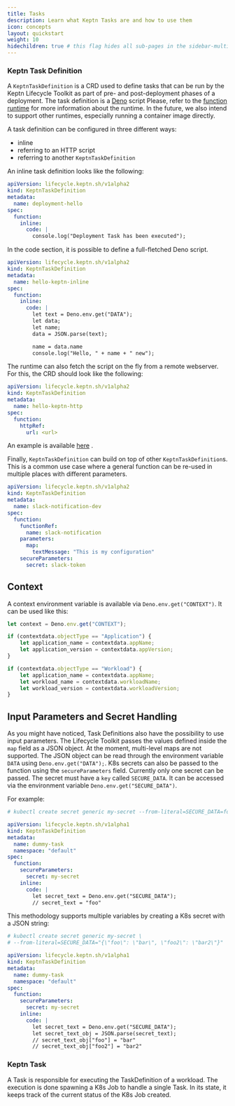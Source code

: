 ```yaml
---
title: Tasks
description: Learn what Keptn Tasks are and how to use them
icon: concepts
layout: quickstart
weight: 10
hidechildren: true # this flag hides all sub-pages in the sidebar-multicard.html
---
```


### Keptn Task Definition

A `KeptnTaskDefinition` is a CRD used to define tasks that can be run by the Keptn Lifecycle Toolkit
as part of pre- and post-deployment phases of a deployment.
The task definition is a [Deno](https://deno.land/) script
Please, refer to the [function runtime](https://github.com/keptn/lifecycle-toolkit/tree/main/functions-runtime) for more
information about the runtime.
In the future, we also intend to support other runtimes, especially running a container image directly.

A task definition can be configured in three different ways:

- inline
- referring to an HTTP script
- referring to another `KeptnTaskDefinition`

An inline task definition looks like the following:

```yaml
apiVersion: lifecycle.keptn.sh/v1alpha2
kind: KeptnTaskDefinition
metadata:
  name: deployment-hello
spec:
  function:
    inline:
      code: |
        console.log("Deployment Task has been executed");
```

In the code section, it is possible to define a full-fletched Deno script.

```yaml
apiVersion: lifecycle.keptn.sh/v1alpha2
kind: KeptnTaskDefinition
metadata:
  name: hello-keptn-inline
spec:
  function:
    inline:
      code: |
        let text = Deno.env.get("DATA");
        let data;
        let name;
        data = JSON.parse(text);

        name = data.name
        console.log("Hello, " + name + " new");
```

The runtime can also fetch the script on the fly from a remote webserver. For this, the CRD should look like the
following:

```yaml
apiVersion: lifecycle.keptn.sh/v1alpha2
kind: KeptnTaskDefinition
metadata:
  name: hello-keptn-http
spec:
  function:
    httpRef:
      url: <url>
```

An example is
available [here](https://github.com/keptn-sandbox/lifecycle-toolkit-examples/blob/main/sample-app/version-1/app-pre-deploy.yaml)
.

Finally, `KeptnTaskDefinition` can build on top of other `KeptnTaskDefinition`s.
This is a common use case where a general function can be re-used in multiple places with different parameters.

```yaml
apiVersion: lifecycle.keptn.sh/v1alpha2
kind: KeptnTaskDefinition
metadata:
  name: slack-notification-dev
spec:
  function:
    functionRef:
      name: slack-notification
    parameters:
      map:
        textMessage: "This is my configuration"
    secureParameters:
      secret: slack-token
```

## Context

A context environment variable is available via `Deno.env.get("CONTEXT")`. It can be used like this:

```javascript
let context = Deno.env.get("CONTEXT");

if (contextdata.objectType == "Application") {
    let application_name = contextdata.appName;
    let application_version = contextdata.appVersion;
}

if (contextdata.objectType == "Workload") {
    let application_name = contextdata.appName;
    let workload_name = contextdata.workloadName;
    let workload_version = contextdata.workloadVersion;
}
```

## Input Parameters and Secret Handling

As you might have noticed, Task Definitions also have the possibility to use input parameters.
The Lifecycle Toolkit passes the values defined inside the `map` field as a JSON object.
At the moment, multi-level maps are not supported.
The JSON object can be read through the environment variable `DATA` using `Deno.env.get("DATA");`.
K8s secrets can also be passed to the function using the `secureParameters` field.
Currently only one secret can be passed. The secret must have a `key` called `SECURE_DATA`.
It can be accessed via the environment variable `Deno.env.get("SECURE_DATA")`.

For example:

```yaml
# kubectl create secret generic my-secret --from-literal=SECURE_DATA=foo

apiVersion: lifecycle.keptn.sh/v1alpha1
kind: KeptnTaskDefinition
metadata:
  name: dummy-task
  namespace: "default"
spec:
  function:
    secureParameters:
      secret: my-secret
    inline:
      code: |
        let secret_text = Deno.env.get("SECURE_DATA");
        // secret_text = "foo"
```

This methodology supports multiple variables by creating a K8s secret with a JSON string:

```yaml
# kubectl create secret generic my-secret \
# --from-literal=SECURE_DATA="{\"foo\": \"bar\", \"foo2\": \"bar2\"}"

apiVersion: lifecycle.keptn.sh/v1alpha1
kind: KeptnTaskDefinition
metadata:
  name: dummy-task
  namespace: "default"
spec:
  function:
    secureParameters:
      secret: my-secret
    inline:
      code: |
        let secret_text = Deno.env.get("SECURE_DATA");
        let secret_text_obj = JSON.parse(secret_text);
        // secret_text_obj["foo"] = "bar"
        // secret_text_obj["foo2"] = "bar2"
```

### Keptn Task

A Task is responsible for executing the TaskDefinition of a workload.
The execution is done spawning a K8s Job to handle a single Task.
In its state, it keeps track of the current status of the K8s Job created.
